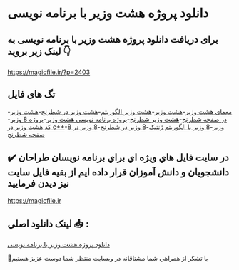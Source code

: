 # دانلود پروژه هشت وزیر با برنامه نویسی

## برای دریافت دانلود پروژه هشت وزیر با برنامه نویسی به لینک زیر بروید 👇

https://magicfile.ir/?p=2403

## تگ های فایل

-[معمای هشت وزیر](https://magicfile.ir/product/%d9%be%d8%b1%d9%88%da%98%d9%87-%d9%87%d8%b4%d8%aa-%d9%88%d8%b2%db%8c%d8%b1-%d8%a8%d8%a7-%d8%a8%d8%b1%d9%86%d8%a7%d9%85%d9%87-%d9%86%d9%88%db%8c%d8%b3%db%8c/)-[هشت وزیر](https://magicfile.ir/product/%d9%be%d8%b1%d9%88%da%98%d9%87-%d9%87%d8%b4%d8%aa-%d9%88%d8%b2%db%8c%d8%b1-%d8%a8%d8%a7-%d8%a8%d8%b1%d9%86%d8%a7%d9%85%d9%87-%d9%86%d9%88%db%8c%d8%b3%db%8c/)-[هشت وزیر الگوریتم](https://magicfile.ir/product/%d9%be%d8%b1%d9%88%da%98%d9%87-%d9%87%d8%b4%d8%aa-%d9%88%d8%b2%db%8c%d8%b1-%d8%a8%d8%a7-%d8%a8%d8%b1%d9%86%d8%a7%d9%85%d9%87-%d9%86%d9%88%db%8c%d8%b3%db%8c/)-[هشت وزیر در شطرنج](https://magicfile.ir/product/%d9%be%d8%b1%d9%88%da%98%d9%87-%d9%87%d8%b4%d8%aa-%d9%88%d8%b2%db%8c%d8%b1-%d8%a8%d8%a7-%d8%a8%d8%b1%d9%86%d8%a7%d9%85%d9%87-%d9%86%d9%88%db%8c%d8%b3%db%8c/)-[هشت وزیر در صفحه شطرنج](https://magicfile.ir/product/%d9%be%d8%b1%d9%88%da%98%d9%87-%d9%87%d8%b4%d8%aa-%d9%88%d8%b2%db%8c%d8%b1-%d8%a8%d8%a7-%d8%a8%d8%b1%d9%86%d8%a7%d9%85%d9%87-%d9%86%d9%88%db%8c%d8%b3%db%8c/)-[هشت وزیر شطرنج](https://magicfile.ir/product/%d9%be%d8%b1%d9%88%da%98%d9%87-%d9%87%d8%b4%d8%aa-%d9%88%d8%b2%db%8c%d8%b1-%d8%a8%d8%a7-%d8%a8%d8%b1%d9%86%d8%a7%d9%85%d9%87-%d9%86%d9%88%db%8c%d8%b3%db%8c/)-[پروژه برنامه نویسی هشت وزیر](https://magicfile.ir/product/%d9%be%d8%b1%d9%88%da%98%d9%87-%d9%87%d8%b4%d8%aa-%d9%88%d8%b2%db%8c%d8%b1-%d8%a8%d8%a7-%d8%a8%d8%b1%d9%86%d8%a7%d9%85%d9%87-%d9%86%d9%88%db%8c%d8%b3%db%8c/)-[پروژه 8 وزیر](https://magicfile.ir/product/%d9%be%d8%b1%d9%88%da%98%d9%87-%d9%87%d8%b4%d8%aa-%d9%88%d8%b2%db%8c%d8%b1-%d8%a8%d8%a7-%d8%a8%d8%b1%d9%86%d8%a7%d9%85%d9%87-%d9%86%d9%88%db%8c%d8%b3%db%8c/)-[کد هشت وزیر در c++](https://magicfile.ir/product/%d9%be%d8%b1%d9%88%da%98%d9%87-%d9%87%d8%b4%d8%aa-%d9%88%d8%b2%db%8c%d8%b1-%d8%a8%d8%a7-%d8%a8%d8%b1%d9%86%d8%a7%d9%85%d9%87-%d9%86%d9%88%db%8c%d8%b3%db%8c/)-[8 وزیر](https://magicfile.ir/product/%d9%be%d8%b1%d9%88%da%98%d9%87-%d9%87%d8%b4%d8%aa-%d9%88%d8%b2%db%8c%d8%b1-%d8%a8%d8%a7-%d8%a8%d8%b1%d9%86%d8%a7%d9%85%d9%87-%d9%86%d9%88%db%8c%d8%b3%db%8c/)-[8 وزیر با الگوریتم ژنتیک](https://magicfile.ir/product/%d9%be%d8%b1%d9%88%da%98%d9%87-%d9%87%d8%b4%d8%aa-%d9%88%d8%b2%db%8c%d8%b1-%d8%a8%d8%a7-%d8%a8%d8%b1%d9%86%d8%a7%d9%85%d9%87-%d9%86%d9%88%db%8c%d8%b3%db%8c/)-[8 وزیر در شطرنج](https://magicfile.ir/product/%d9%be%d8%b1%d9%88%da%98%d9%87-%d9%87%d8%b4%d8%aa-%d9%88%d8%b2%db%8c%d8%b1-%d8%a8%d8%a7-%d8%a8%d8%b1%d9%86%d8%a7%d9%85%d9%87-%d9%86%d9%88%db%8c%d8%b3%db%8c/)-[8 وزیر در صفحه شطرنج](https://magicfile.ir/product/%d9%be%d8%b1%d9%88%da%98%d9%87-%d9%87%d8%b4%d8%aa-%d9%88%d8%b2%db%8c%d8%b1-%d8%a8%d8%a7-%d8%a8%d8%b1%d9%86%d8%a7%d9%85%d9%87-%d9%86%d9%88%db%8c%d8%b3%db%8c/)

## ✔️ در سايت فايل هاي ويژه اي براي برنامه نويسان طراحان دانشجويان و دانش آموزان قرار داده ايم از بقيه فايل سايت نيز ديدن فرماييد

https://magicfile.ir


## لينک دانلود اصلي 📥 :

[دانلود پروژه هشت وزیر با برنامه نویسی](https://magicfile.ir/product/%d9%be%d8%b1%d9%88%da%98%d9%87-%d9%87%d8%b4%d8%aa-%d9%88%d8%b2%db%8c%d8%b1-%d8%a8%d8%a7-%d8%a8%d8%b1%d9%86%d8%a7%d9%85%d9%87-%d9%86%d9%88%db%8c%d8%b3%db%8c/) 


🙏با تشکر از همراهي شما مشتاقانه در وبسایت منتظر شما دوست عزیز هستیم


